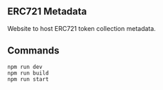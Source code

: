 ## ERC721 Metadata

Website to host ERC721 token collection metadata.

## Commands
```
npm run dev
npm run build
npm run start
```

